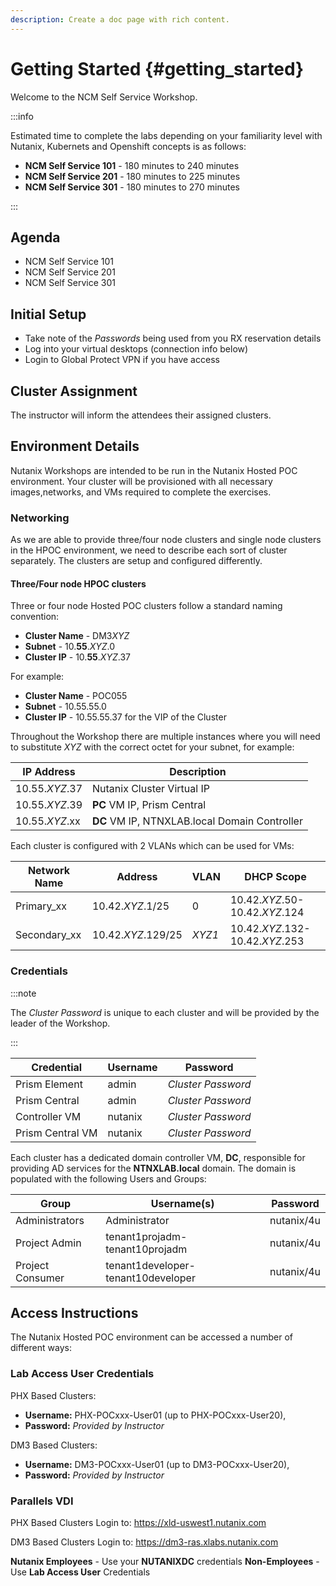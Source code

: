 ```yaml
---
description: Create a doc page with rich content.
---
```

# Getting Started {#getting_started}

Welcome to the NCM Self Service Workshop.

:::info

Estimated time to complete the labs depending on your familiarity level
with Nutanix, Kubernets and Openshift concepts is as follows:

- **NCM Self Service 101** - 180 minutes to 240 minutes
- **NCM Self Service 201** - 180 minutes to 225 minutes
- **NCM Self Service 301** - 180 minutes to 270 minutes

:::

## Agenda

- NCM Self Service 101
- NCM Self Service 201
- NCM Self Service 301

## Initial Setup

- Take note of the *Passwords* being used from you RX reservation details
- Log into your virtual desktops (connection info below)
- Login to Global Protect VPN if you have access

## Cluster Assignment

The instructor will inform the attendees their assigned clusters.

## Environment Details

Nutanix Workshops are intended to be run in the Nutanix Hosted POC environment. Your cluster will be provisioned with all necessary images,networks, and VMs required to complete the exercises.

### Networking

As we are able to provide three/four node clusters and single node clusters in the HPOC environment, we need to describe each sort of cluster separately. The clusters are setup and configured differently.

#### Three/Four node HPOC clusters

Three or four node Hosted POC clusters follow a standard naming convention:

- **Cluster Name** - DM3*XYZ*
- **Subnet** - 10.**55**.*XYZ*.0
- **Cluster IP** - 10.**55**.*XYZ*.37

For example:

- **Cluster Name** - POC055
- **Subnet** - 10.55.55.0
- **Cluster IP** - 10.55.55.37 for the VIP of the Cluster

Throughout the Workshop there are multiple instances where you will need to substitute *XYZ* with the correct octet for your subnet, for example:

| IP Address     |   Description |
| -------------- | --------------- |
| 10.55.*XYZ*.37 |  Nutanix Cluster Virtual IP   |
| 10.55.*XYZ*.39 |  **PC** VM IP, Prism Central |
| 10.55.*XYZ*.xx  |  **DC** VM IP, NTNXLAB.local Domain Controller   |


Each cluster is configured with 2 VLANs which can be used for VMs:


|Network Name        | Address             | VLAN    | DHCP Scope |
|------------------- | ------------------- |-------- | -----------|
|Primary_xx          | 10.42.*XYZ*.1/25    | 0       | 10.42.*XYZ*.50-10.42.*XYZ*.124|
|Secondary_xx        | 10.42.*XYZ*.129/25  | *XYZ1*  | 10.42.*XYZ*.132-10.42.*XYZ*.253|

### Credentials

:::note

The *Cluster Password* is unique to each cluster and will be provided by the leader of the Workshop.

:::

| Credential        | Username                 | Password           |
|------------------ |------------------------- |--------------------|
| Prism Element     | admin                    | *Cluster Password* |
| Prism Central     | admin                    | *Cluster Password* |
| Controller VM     | nutanix                  | *Cluster Password* |
| Prism Central VM  | nutanix                  | *Cluster Password* |

Each cluster has a dedicated domain controller VM, **DC**, responsible for providing AD services for the **NTNXLAB.local** domain. The domain is populated with the following Users and Groups:


| Group             | Username(s)                                  | Password   |
|-------------------| ---------------------------------------------|------------|
| Administrators    | Administrator                                | nutanix/4u | 
| Project Admin     | tenant1projadm-tenant10projadm               | nutanix/4u | 
| Project Consumer  | tenant1developer-tenant10developer           | nutanix/4u | 


## Access Instructions

The Nutanix Hosted POC environment can be accessed a number of different ways:

### Lab Access User Credentials

PHX Based Clusters: 

- **Username:** PHX-POCxxx-User01 (up to PHX-POCxxx-User20), 
- **Password:** *Provided by Instructor*

DM3 Based Clusters: 

- **Username:** DM3-POCxxx-User01 (up to DM3-POCxxx-User20), 
- **Password:** *Provided by Instructor*

### Parallels VDI

PHX Based Clusters Login to: https://xld-uswest1.nutanix.com

DM3 Based Clusters Login to: https://dm3-ras.xlabs.nutanix.com

**Nutanix Employees** - Use your **NUTANIXDC** credentials
**Non-Employees** - Use **Lab Access User** Credentials
